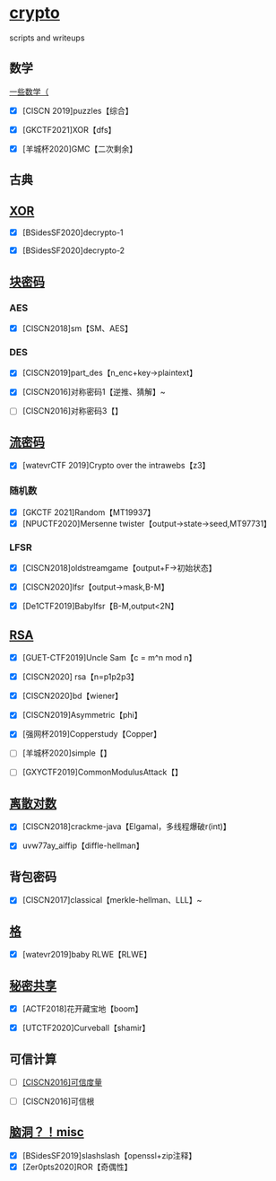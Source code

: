 # [crypto](https://blog.rexskz.info/2016-nationwide-ctf-first-writeup.html#toc-link-2)
 scripts and writeups

## 数学

[一些数学（](docs/math.md)

- [x] [CISCN 2019]puzzles【综合】

- [x] [GKCTF2021]XOR【dfs】

- [x] [羊城杯2020]GMC【二次剩余】

  


##  古典





## [XOR](docs/xor.md)

- [x] [BSidesSF2020]decrypto-1
- [x] [BSidesSF2020]decrypto-2



## [块密码](docs/block.md)

### AES

- [x] [CISCN2018]sm【SM、AES】

### DES

- [x] [CISCN2019]part_des【n_enc+key->plaintext】

- [x] [CISCN2016]对称密码1【逆推、猜解】~
- [ ] [CISCN2016]对称密码3【】



## [流密码](docs/stream.md)

- [x]  [watevrCTF 2019]Crypto over the intrawebs【z3】

### 随机数

- [x] [GKCTF 2021]Random【MT19937】
- [x] [NPUCTF2020]Mersenne twister【output->state->seed,MT97731】

### LFSR

- [x] [CISCN2018]oldstreamgame【output+F->初始状态】

- [x] [CISCN2020]lfsr【output->mask,B-M】

- [x] [De1CTF2019]Babylfsr【B-M,output<2N】

  

## [RSA](docs/RSA.md)

- [x] [GUET-CTF2019]Uncle Sam【c = m^n mod n】
- [x] [CISCN2020] rsa【n=p1p2p3】
- [x] [CISCN2020]bd【wiener】
- [x] [CISCN2019]Asymmetric【phi】
- [x] [强网杯2019]Copperstudy【Copper】
- [ ] [羊城杯2020]simple【】
- [ ] [GXYCTF2019]CommonModulusAttack【】





## [离散对数](docs/discrete.md)

- [x] [CISCN2018]crackme-java【Elgamal，多线程爆破r(int)】

- [x] uvw77ay_aiffip【diffle-hellman】

  



## 背包密码

- [x] [CISCN2017]classical【merkle-hellman、LLL】~



## [格](docs/lattice.md)

- [x] [watevr2019]baby RLWE【RLWE】


## [秘密共享](docs/secrect_sharing.md)

- [x] [ACTF2018]花开藏宝地【boom】
- [x] [UTCTF2020]Curveball【shamir】



## 可信计算

- [ ] [[CISCN2016]可信度量](https://blog.rexskz.info/2016-nationwide-ctf-first-writeup.html#toc-link-2)
- [ ] [CISCN2016]可信根



## [脑洞？！misc](docs/misc.md)

- [x] [BSidesSF2019]slashslash【openssl+zip注释】
- [x] [Zer0pts2020]ROR【奇偶性】
